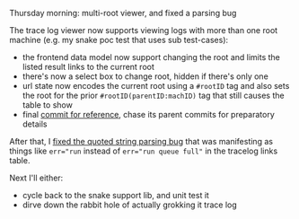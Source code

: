 Thursday morning: multi-root viewer, and fixed a parsing bug

The trace log viewer now supports viewing logs with more than one root machine
(e.g. my snake poc test that uses sub test-cases):
- the frontend data model now support changing the root and limits the listed
  result links to the current root
- there's now a select box to change root, hidden if there's only one
- url state now encodes the current root using a `#rootID` tag and also sets
  the root for the prior `#rootID(parentID:machID)` tag that still causes the
  table to show
- final [commit for reference][99bf4e25], chase its parent commits for
  preparatory details

After that, I [fixed the quoted string parsing bug][32a06d0c] that was
manifesting as things like `err="run` instead of `err="run queue full"` in the
tracelog links table.

Next I'll either:
- cycle back to the snake support lib, and unit test it
- dirve down the rabbit hole of actually grokking it trace log

[99bf4e25]: https://github.com/jcorbin/stackvm/commit/99bf4e251d85e18e2757bb4c024b03f80195a27e
[32a06d0c]: https://github.com/jcorbin/stackvm/commit/32a06d0cb7bc39b74f87ef471d0a7e86c60f0406
